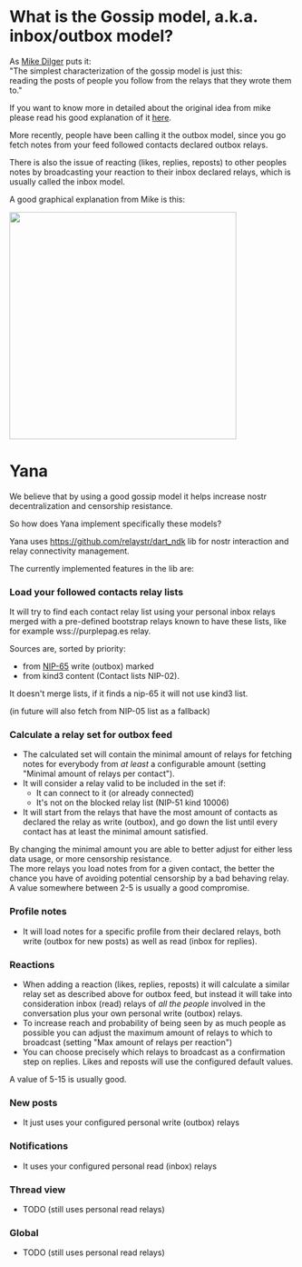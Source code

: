 # What is the Gossip model, a.k.a. inbox/outbox model?

As [Mike Dilger](https://mikedilger.com/) puts it:\
"The simplest characterization of the gossip model is just this:\
reading the posts of people you follow from the relays that they wrote them to."

If you want to know more in detailed about the original idea from mike please read his good explanation of it [here](https://mikedilger.com/gossip-model/).

More recently, people have been calling it the outbox model, since you go fetch notes from your feed followed contacts declared outbox relays.

There is also the issue of reacting (likes, replies, reposts) to other peoples notes by broadcasting your reaction to their inbox declared relays, which is usually called the inbox model.

A good graphical explanation from Mike is this:

<img src="https://mikedilger.com/gossip-model/gossip-model.png" style="width:400px; height:400px"/>

# Yana
We believe that by using a good gossip model it helps increase nostr decentralization and censorship resistance.

So how does Yana implement specifically these models?

Yana uses https://github.com/relaystr/dart_ndk lib for nostr interaction and relay connectivity management.

The currently implemented features in the lib are:

### Load your followed contacts relay lists
It will try to find each contact relay list using your personal inbox relays merged with a pre-defined bootstrap relays known to have these lists, like for example wss://purplepag.es relay.

Sources are, sorted by priority:
- from [NIP-65](https://github.com/nostr-protocol/nips/blob/master/65.md) write (outbox) marked
- from kind3 content (Contact lists NIP-02).

It doesn't merge lists, if it finds a nip-65 it will not use kind3 list.

(in future will also fetch from NIP-05 list as a fallback)

### Calculate a relay set for outbox feed
- The calculated set will contain the minimal amount of relays for fetching notes for everybody from *at least* a configurable amount (setting "Minimal amount of relays per contact").
- It will consider a relay valid to be included in the set if:
  - It can connect to it (or already connected)
  - It's not on the blocked relay list (NIP-51 kind 10006)
- It will start from the relays that have the most amount of contacts as declared the relay as write (outbox), and go down the list until every contact has at least the minimal amount satisfied.

By changing the minimal amount you are able to better adjust for either less data usage, or more censorship resistance.\
The more relays you load notes from for a given contact, the better the chance you have of avoiding potential censorship by a bad behaving relay.\
A value somewhere between 2-5 is usually a good compromise.

### Profile notes
- It will load notes for a specific profile from their declared relays, both write (outbox for new posts) as well as read (inbox for replies).

### Reactions
- When adding a reaction (likes, replies, reposts) it will calculate a similar relay set as described above for outbox feed, but instead it will take into consideration inbox (read) relays of *all the people* involved in the conversation plus your own personal write (outbox) relays.
- To increase reach and probability of being seen by as much people as possible you can adjust the maximum amount of relays to which to broadcast (setting "Max amount of relays per reaction")
- You can choose precisely which relays to broadcast as a confirmation step on replies. Likes and reposts will use the configured default values.

A value of 5-15 is usually good.

### New posts
- It just uses your configured personal write (outbox) relays

### Notifications
- It uses your configured personal read (inbox) relays

### Thread view
- TODO (still uses personal read relays) 

### Global
- TODO (still uses personal read relays)

